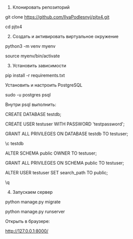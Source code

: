 1. Клонировать репозиторий 

git clone https://github.com/IlyaPodlesnyj/pjtx4.git

cd pjtx4


2. Создать и активировать виртуальное окружение

python3 -m venv myenv

source myenv/bin/activate


3. Установить зависимости

pip install -r requirements.txt

Установить и настроить PostgreSQL

sudo -u postgres psql

Внутри psql выполнить:

CREATE DATABASE testdb;

CREATE USER testuser WITH PASSWORD 'testpassword';

GRANT ALL PRIVILEGES ON DATABASE testdb TO testuser;

\c testdb

ALTER SCHEMA public OWNER TO testuser;

GRANT ALL PRIVILEGES ON SCHEMA public TO testuser;

ALTER USER testuser SET search_path TO public;

\q


4. Запускаем сервер
   
python manage.py migrate

python manage.py runserver

Открыть в браузере:

http://127.0.0.1:8000/
